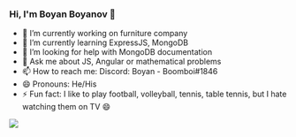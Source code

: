 ### Hi, I'm Boyan Boyanov 👋

- 🔭 I’m currently working on furniture company
- 🌱 I’m currently learning ExpressJS, MongoDB
- 🤔 I’m looking for help with MongoDB documentation
- 💬 Ask me about JS, Angular or mathematical problems
- 📫 How to reach me: Discord: Boyan - Boomboi#1846
- 😄 Pronouns: He/His
- ⚡ Fun fact: I like to play football, volleyball, tennis, table tennis, but I hate watching them on TV 😄

<img src="https://github-readme-stats.vercel.app/api?username=boyan-boyanov&&show_icons=true&title_color=ffffff&icon_color=bb2acf&text_color=daf7dc&bg_color=191919">
